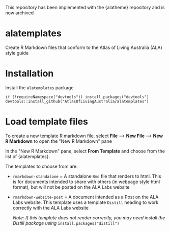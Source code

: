 This repository has been implemented with the {alatheme} repository and is now archived

# alatemplates
Create R Markdown files that conform to the Atlas of Living Australia (ALA) style guide

# Installation

Install the `alatemplates` package
```{r}
if (!requireNamespace("devtools")) install.packages("devtools")
devtools::install_github("AtlasOfLivingAustralia/alatemplates")
```

# Load template files

To create a new template R markdown file, select **File** --> **New File** --> **New R Markdown** to open the "New R Markdown" pane

In the "New R Markdown" pane, select **From Template** and choose from the list of {alatemplates}.

The templates to choose from are:

* `rmarkdown-standalone` = A standalone `Rmd` file that renders to html. This is for documents intended to share with others (in webpage style html format), but will not be posted on the ALA Labs website
* `rmarkdown-website-post` = A document intended as a Post on the ALA Labs website. This template uses a template `Distill` heading to work correctly with the ALA Labs website
  
  *Note: If this template does not render correctly, you may need install the Distill package using* `install.packages("distill")`
